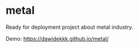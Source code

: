 # metal
Ready for deployment project about metal industry. 

Demo: https://dawidekkk.github.io/metal/
